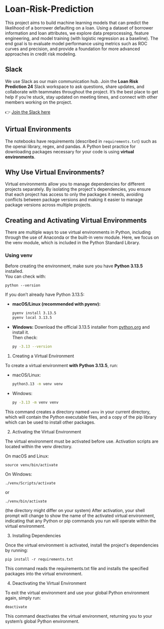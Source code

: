 # Loan-Risk-Prediction
This project aims to build machine learning models that can predict the likelihood of a borrower defaulting on a loan. Using a dataset of borrower information and loan attributes, we explore data preprocessing, feature engineering, and model training (with logistic regression as a baseline). The end goal is to evaluate model performance using metrics such as ROC curves and precision, and provide a foundation for more advanced approaches in credit risk modeling.


## Slack  

We use Slack as our main communication hub. Join the **Loan Risk Prediction 24** Slack workspace to ask questions, share updates, and collaborate with teammates throughout the project. It’s the best place to get help if you’re stuck, stay updated on meeting times, and connect with other members working on the project.  

👉 [Join the Slack here](YOUR_INVITE_LINK)  

## Virtual Environments
The notebooks have requirements (described in `requirements.txt`) such as the openai library, regex, and pandas. A Python best practice for downloading packages necessary for your code is using **virtual environments**.

## Why Use Virtual Environments?
Virtual environments allow you to manage dependencies for different projects separately. By isolating the project's dependencies, you ensure that each project has access to only the packages it needs, avoiding conflicts between package versions and making it easier to manage package versions across multiple projects.

## Creating and Activating Virtual Environments
There are multiple ways to use virtual environments in Python, including through the use of Anaconda or the built-in venv module. Here, we focus on the venv module, which is included in the Python Standard Library.

### Using venv
Before creating the environment, make sure you have **Python 3.13.5** installed.  
You can check with:
```
python --version
```

If you don’t already have Python 3.13.5:

- **macOS/Linux (recommended with pyenv):**
  ```bash
  pyenv install 3.13.5
  pyenv local 3.13.5
  ```

- **Windows:**
  Download the official 3.13.5 installer from [python.org](https://www.python.org/downloads/release/python-3135/) and install it.  
  Then check:
  ```bash
  py -3.13 --version
  ```

1. Creating a Virtual Environment

To create a virtual environment **with Python 3.13.5**, run:

- macOS/Linux:
  ```bash
  python3.13 -m venv venv
  ```

- Windows:
  ```bash
  py -3.13 -m venv venv
  ```

This command creates a directory named `venv` in your current directory, which will contain the Python executable files, and a copy of the pip library which can be used to install other packages.

2. Activating the Virtual Environment

The virtual environment must be activated before use. Activation scripts are located within the venv directory.

On macOS and Linux:

```
source venv/bin/activate
```
On Windows:

```
./venv/Scripts/activate
```
or
```
./venv/bin/activate
```
(the directory might differ on your system)
After activation, your shell prompt will change to show the name of the activated virtual environment, indicating that any Python or pip commands you run will operate within the virtual environment.

3. Installing Dependencies

Once the virtual environment is activated, install the project's dependencies by running:

```
pip install -r requirements.txt
```
This command reads the requirements.txt file and installs the specified packages into the virtual environment.

4. Deactivating the Virtual Environment

To exit the virtual environment and use your global Python environment again, simply run:

```
deactivate
```
This command deactivates the virtual environment, returning you to your system’s global Python environment.
